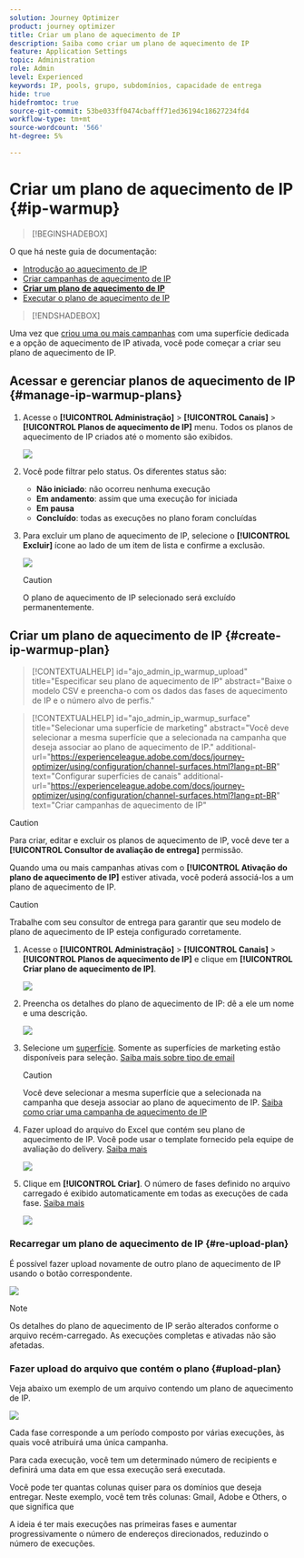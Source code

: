 ```yaml
---
solution: Journey Optimizer
product: journey optimizer
title: Criar um plano de aquecimento de IP
description: Saiba como criar um plano de aquecimento de IP
feature: Application Settings
topic: Administration
role: Admin
level: Experienced
keywords: IP, pools, grupo, subdomínios, capacidade de entrega
hide: true
hidefromtoc: true
source-git-commit: 53be033ff0474cbafff71ed36194c18627234fd4
workflow-type: tm+mt
source-wordcount: '566'
ht-degree: 5%

---
```


# Criar um plano de aquecimento de IP {#ip-warmup}

>[!BEGINSHADEBOX]

O que há neste guia de documentação:

* [Introdução ao aquecimento de IP](ip-warmup-gs.md)
* [Criar campanhas de aquecimento de IP](ip-warmup-campaign.md)
* **[Criar um plano de aquecimento de IP](ip-warmup-plan.md)**
* [Executar o plano de aquecimento de IP](ip-warmup-running.md)

>[!ENDSHADEBOX]

Uma vez que [criou uma ou mais campanhas](ip-warmup-campaign.md) com uma superfície dedicada e a opção de aquecimento de IP ativada, você pode começar a criar seu plano de aquecimento de IP.

## Acessar e gerenciar planos de aquecimento de IP {#manage-ip-warmup-plans}

1. Acesse o **[!UICONTROL Administração]** > **[!UICONTROL Canais]** > **[!UICONTROL Planos de aquecimento de IP]** menu. Todos os planos de aquecimento de IP criados até o momento são exibidos.

   ![](assets/ip-warmup-filter-list.png)

1. Você pode filtrar pelo status. Os diferentes status são:

   * **Não iniciado**: não ocorreu nenhuma execução
   * **Em andamento**: assim que uma execução for iniciada <!--or is done?-->
   * **Em pausa**
   * **Concluído**: todas as execuções no plano foram concluídas

1. Para excluir um plano de aquecimento de IP, selecione o **[!UICONTROL Excluir]** ícone ao lado de um item de lista e confirme a exclusão.

   ![](assets/ip-warmup-delete-plan.png)

   >[!CAUTION]
   >
   >O plano de aquecimento de IP selecionado será excluído permanentemente.

## Criar um plano de aquecimento de IP {#create-ip-warmup-plan}

>[!CONTEXTUALHELP]
>id="ajo_admin_ip_warmup_upload"
>title="Especificar seu plano de aquecimento de IP"
>abstract="Baixe o modelo CSV e preencha-o com os dados das fases de aquecimento de IP e o número alvo de perfis."

>[!CONTEXTUALHELP]
>id="ajo_admin_ip_warmup_surface"
>title="Selecionar uma superfície de marketing"
>abstract="Você deve selecionar a mesma superfície que a selecionada na campanha que deseja associar ao plano de aquecimento de IP."
>additional-url="https://experienceleague.adobe.com/docs/journey-optimizer/using/configuration/channel-surfaces.html?lang=pt-BR" text="Configurar superfícies de canais"
>additional-url="https://experienceleague.adobe.com/docs/journey-optimizer/using/configuration/channel-surfaces.html?lang=pt-BR" text="Criar campanhas de aquecimento de IP"

>[!CAUTION]
>
>Para criar, editar e excluir os planos de aquecimento de IP, você deve ter a **[!UICONTROL Consultor de avaliação de entrega]** permissão.
<!--Learn more on managing [!DNL Journey Optimizer] users' access rights in [this section](../administration/permissions-overview.md).-->

Quando uma ou mais campanhas ativas com o **[!UICONTROL Ativação do plano de aquecimento de IP]** estiver ativada, você poderá associá-los a um plano de aquecimento de IP.

>[!CAUTION]
>
>Trabalhe com seu consultor de entrega para garantir que seu modelo de plano de aquecimento de IP esteja configurado corretamente. <!--TBC-->

1. Acesse o **[!UICONTROL Administração]** > **[!UICONTROL Canais]** > **[!UICONTROL Planos de aquecimento de IP]** e clique em **[!UICONTROL Criar plano de aquecimento de IP]**.

   ![](assets/ip-warmup-create-plan.png)

1. Preencha os detalhes do plano de aquecimento de IP: dê a ele um nome e uma descrição.

   ![](assets/ip-warmup-plan-details.png)

1. Selecione um [superfície](channel-surfaces.md). Somente as superfícies de marketing estão disponíveis para seleção. [Saiba mais sobre tipo de email](../email/email-settings.md#email-type)

   >[!CAUTION]
   >
   >Você deve selecionar a mesma superfície que a selecionada na campanha que deseja associar ao plano de aquecimento de IP. [Saiba como criar uma campanha de aquecimento de IP](#create-ip-warmup-campaign)

1. Fazer upload do arquivo do Excel que contém seu plano de aquecimento de IP<!--which formats are allowed?-->. Você pode usar o template fornecido pela equipe de avaliação do delivery.<!--TBC?--> [Saiba mais](#upload-plan)
   <!--
    You can also download the Excel template from the [!DNL Journey Optimizer] user interface and upload it after filling it with the IP warmup details.-->

   ![](assets/ip-warmup-upload-success.png)

1. Clique em **[!UICONTROL Criar]**. O número de fases definido no arquivo carregado é exibido automaticamente em todas as execuções de cada fase. [Saiba mais](#upload-plan)

   ![](assets/ip-warmup-plan-phases.png)

### Recarregar um plano de aquecimento de IP {#re-upload-plan}

É possível fazer upload novamente de outro plano de aquecimento de IP usando o botão correspondente.

![](assets/ip-warmup-re-upload-plan.png)

>[!NOTE]
>
>Os detalhes do plano de aquecimento de IP serão alterados conforme o arquivo recém-carregado. As execuções completas e ativadas não são afetadas.

### Fazer upload do arquivo que contém o plano {#upload-plan}

Veja abaixo um exemplo de um arquivo contendo um plano de aquecimento de IP.

![](assets/ip-warmup-sample-file.png)

Cada fase corresponde a um período composto por várias execuções, às quais você atribuirá uma única campanha.

Para cada execução, você tem um determinado número de recipients e definirá uma data em que essa execução será executada.

Você pode ter quantas colunas quiser para os domínios que deseja entregar. Neste exemplo, você tem três colunas: Gmail, Adobe e Others, o que significa que

A ideia é ter mais execuções nas primeiras fases e aumentar progressivamente o número de endereços direcionados, reduzindo o número de execuções.
